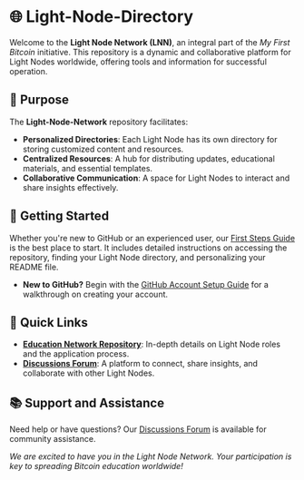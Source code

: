 # 🌐 Light-Node-Directory

Welcome to the **Light Node Network (LNN)**, an integral part of the *My First Bitcoin* initiative. This repository is a dynamic and collaborative platform for Light Nodes worldwide, offering tools and information for successful operation.

## 🎯 Purpose

The **Light-Node-Network** repository facilitates:
- **Personalized Directories**: Each Light Node has its own directory for storing customized content and resources.
- **Centralized Resources**: A hub for distributing updates, educational materials, and essential templates.
- **Collaborative Communication**: A space for Light Nodes to interact and share insights effectively.

## 🚀 Getting Started

Whether you're new to GitHub or an experienced user, our [First Steps Guide](https://github.com/MyFirstBitcoin/Light-Node-Directory/blob/main/LLN_FIRST_STEPS.md) is the best place to start. It includes detailed instructions on accessing the repository, finding your Light Node directory, and personalizing your README file.

- **New to GitHub?** Begin with the [GitHub Account Setup Guide](https://github.com/MyFirstBitcoin/Light-Node-Directory/blob/main/GITHUB_ACCOUNT_SETUP.md) for a walkthrough on creating your account.

## 🔗 Quick Links

- **[Education Network Repository](https://github.com/MyFirstBitcoin/Education-Network)**: In-depth details on Light Node roles and the application process.
- **[Discussions Forum](https://github.com/orgs/MyFirstBitcoin/discussions)**: A platform to connect, share insights, and collaborate with other Light Nodes.

## 📚 Support and Assistance

Need help or have questions? Our [Discussions Forum](https://github.com/orgs/MyFirstBitcoin/discussions) is available for community assistance.

*We are excited to have you in the Light Node Network. Your participation is key to spreading Bitcoin education worldwide!*
